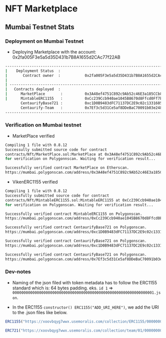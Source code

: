 # NFT Marketplace

## Mumbai Testnet Stats

### Deployment on Mumbai Testnet

- Deploying Marketplace with the account: 0x2fa005F3e5a5d35D431b7B8A1655d2CAc77f22AB

```bash
----------------------------------------------------------------------------------
|    Deployment Status  :
|       Contract owner  :           0x2fa005F3e5a5d35D431b7B8A1655d2CAc77f22AB
|
| ------------------------------------------------------------------------------
|   Contracts deployed  :
|      MarketPlace       :          0x3A48ef4751C892c9Ab52c46E3a185CCb8d34E530
|      MintableERC1155   :          0xCc239Ccb940ae1045B8670d8Ffcd0Ff7b8397771
       CentaurifyBase721 :          0xc1D0B9483dFC71137DC2E9c02c133160580873C3
       Centaurify-Team   :          0x7Ef3c5d31Ce5af8DDeBaC70091b03e248830ff3E
----------------------------------------------------------------------------------
```

### Verification on Mumbai testnet

- MarketPlace verified

```bash
Compiling 1 file with 0.8.12
Successully submitted source code for contract
contracts/Nft/MarketPlace.sol:MarketPlace at 0x3A48ef4751C892c9Ab52c46E3a185CCb8d34E530
for verification on Polygonnscan. Waiting for verification result...

Successfully verified contract MarketPlace on Etherscan.
https://mumbai.polygonscan.com/address/0x3A48ef4751C892c9Ab52c46E3a185CCb8d34E530#code
```

- VikenERC1155 verified

```bash
Compiling 1 file with 0.8.12
Successfully submitted source code for contract
contracts/Nft/MintableERC1155.sol:MintableERC1155 at 0xCc239Ccb940ae1045B8670d8Ffcd0Ff7b8397771
for verification on Polygonscan. Waiting for verification result...

Successfully verified contract MintableERC1155 on Polygonscan.
https://mumbai.polygonscan.com/address/0xCc239Ccb940ae1045B8670d8Ffcd0Ff7b8397771#code
```  

```bash
Successfully verified contract CentaurifyBase721 on Polygonscan.
https://mumbai.polygonscan.com/address/0xc1D0B9483dFC71137DC2E9c02c133160580873C3#code
```

```bash
Successfully verified contract CentaurifyBase721 on Polygonscan.
https://mumbai.polygonscan.com/address/0xc1D0B9483dFC71137DC2E9c02c133160580873C3#code
```

```bash
Successfully verified contract CentaurifyBase721 on Polygonscan.
https://mumbai.polygonscan.com/address/0x7Ef3c5d31Ce5af8DDeBaC70091b03e248830ff3E#code
```

### Dev-notes

- Naming of the json filed with token metadata has to follow the ERC1155 standard which is:
64 bytes padding. eks. `id 1` => `0000000000000000000000000000000000000000000000000000000000000001.json`.  

- In the ERC1155 `constructor() ERC1155("ADD_URI_HERE")`, we add the URI to the .json files like below.  

```js
ERC1155("https://xoovbqyg7wwx.usemoralis.com/collection/ERC1155/000000000000000000000000000000000000000000000000000000000000000{id}.json")
```
```js
ERC721("https://xoovbqyg7wwx.usemoralis.com/collection/team/01/0000000000000000000000000000000000000000000000000000000000000001.json")
```
